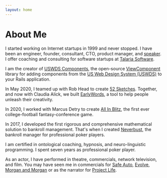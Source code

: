 ```yaml
---
layout: home
---
```

# About Me

I started working
on Internet startups
in 1999
and never stopped.
I have been
an engineer, founder, consultant, CTO, product manager, and [speaker](https://www.youtube.com/watch?v=rudQgpOhQ04).
I offer coaching and consulting
for software startups
at [Talaria Software](https://talariasoftware.com).


I am the creator
of [USWDS Components](https://github.com/TalariaSoftware/uswds_components),
the open-source [ViewComponent](https://viewcomponent.org) library
for adding components
from the [US Web Design System (USWDS)](https://designsystem.digital.gov)
to your Rails application.

In May 2020,
I teamed up
with Rob Head
to create [52 Sketches](https://52sketches.com).
Together,
and now with Claudia Alick,
we built [EarlyWords](https://www.earlywords.io),
a tool
to help
people unleash
their creativity.

In 2020,
I worked with
Marcus Detry
to create
[All In Blitz](https://www.allinblitz.com),
the first ever
college-football fantasy-conference game.

In 2017,
I developed
the first
rigorous and comprehensive
mathematical solution
to bankroll management.
That's when
I created [Neverbust](https://neverbust.com),
the bankroll manager
for professional poker players.

I am certified
in ontological coaching, hypnosis, and neuro-linguistic programming.
I spent seven years
as professional poker player.

As an actor,
I have performed
in theatre, commercials, network television, and film.
You may have seen me
in commercials
for [Safe Auto](https://www.youtube.com/watch?v=wNudyDtpBwQ),
[Evolve](https://www.youtube.com/watch?v=Le1BXo1To1s&list=PLMNiu3ZUfHHt6LbpN12oqZ2lxTgnNo_pf&index=7),
[Morgan and Morgan](https://www.youtube.com/watch?v=9OPQ0U6VZ-I)
or as the narrator
for [Project Life](https://www.youtube.com/watch?v=KluTIX4m520).

